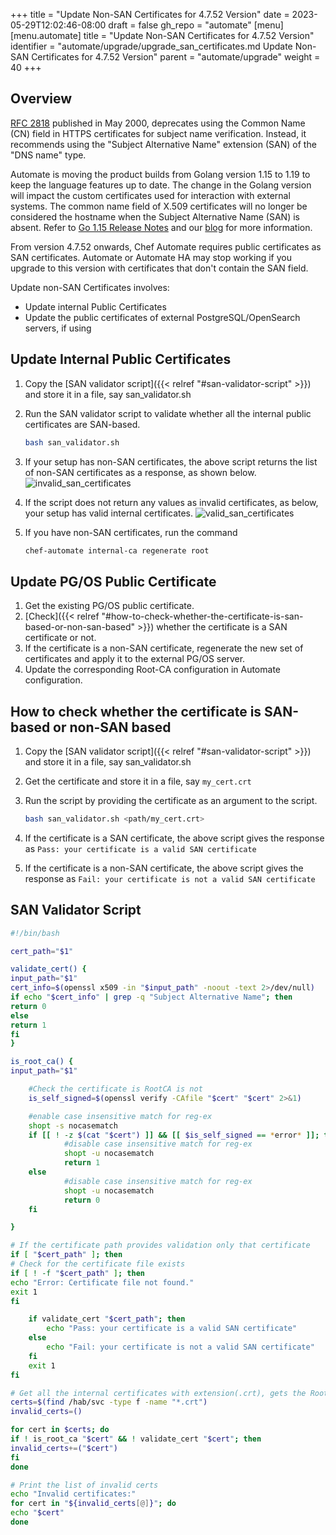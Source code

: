 +++
title = "Update Non-SAN Certificates for 4.7.52 Version"
date = 2023-05-29T12:02:46-08:00
draft = false
gh_repo = "automate"
[menu]
  [menu.automate]
    title = "Update Non-SAN Certificates for 4.7.52 Version"
    identifier = "automate/upgrade/upgrade_san_certificates.md Update Non-SAN Certificates for 4.7.52 Version"
    parent = "automate/upgrade"
    weight = 40
+++

## Overview

[RFC 2818](https://datatracker.ietf.org/doc/html/rfc2818#section-3.1) published in May 2000, deprecates using the Common Name (CN) field in HTTPS certificates for subject name verification. Instead, it recommends using the "Subject Alternative Name" extension (SAN) of the "DNS name" type.

Automate is moving the product builds from Golang version 1.15 to 1.19 to keep the language features up to date. The change in the Golang version will impact the custom certificates used for interaction with external systems. The common name field of X.509 certificates will no longer be considered the hostname when the Subject Alternative Name (SAN) is absent. Refer to [Go 1.15 Release Notes](https://go.dev/doc/go1.15#commonname) and our [blog](https://www.chef.io/blog/upgrading-golang-version-in-the-early-june-23-automate-release) for more information.

From version 4.7.52 onwards, Chef Automate requires public certificates as SAN certificates. Automate or Automate HA may stop working if you upgrade to this version with certificates that don't contain the SAN field.

Update non-SAN Certificates involves:

- Update internal Public Certificates
- Update the public certificates of external PostgreSQL/OpenSearch servers, if using

## Update Internal Public Certificates

1. Copy the [SAN validator script]({{< relref "#san-validator-script" >}}) and store it in a file, say san_validator.sh
1. Run the SAN validator script to validate whether all the internal public certificates are SAN-based.

    ```sh
    bash san_validator.sh
    ```

1. If your setup has non-SAN certificates, the above script returns the list of non-SAN certificates as a response, as shown below.
   ![invalid_san_certificates](/images/automate/invalid_san_certificates.png)
1. If the script does not return any values as invalid certificates, as below, your setup has valid internal certificates.
   ![valid_san_certificates](/images/automate/valid_san_certificates.png)
1. If you have non-SAN certificates, run the command

    ```sh
    chef-automate internal-ca regenerate root
    ```

## Update PG/OS Public Certificate

1. Get the existing PG/OS public certificate.
1. [Check]({{< relref "#how-to-check-whether-the-certificate-is-san-based-or-non-san-based" >}}) whether the certificate is a SAN certificate or not.
1. If the certificate is a non-SAN certificate, regenerate the new set of certificates and apply it to the external PG/OS server.
1. Update the corresponding Root-CA configuration in Automate configuration.

## How to check whether the certificate is SAN-based or non-SAN based

1. Copy the [SAN validator script]({{< relref "#san-validator-script" >}}) and store it in a file, say san_validator.sh
1. Get the certificate and store it in a file, say `my_cert.crt`
1. Run the script by providing the certificate as an argument to the script.

    ```sh
    bash san_validator.sh <path/my_cert.crt>
    ```

1. If the certificate is a SAN certificate, the above script gives the response as `Pass: your certificate is a valid SAN certificate`
1. If the certificate is a non-SAN certificate, the above script gives the response as `Fail: your certificate is not a valid SAN certificate`

## SAN Validator Script

   ```sh
   #!/bin/bash

   cert_path="$1"

   validate_cert() {
   input_path="$1"
   cert_info=$(openssl x509 -in "$input_path" -noout -text 2>/dev/null)
   if echo "$cert_info" | grep -q "Subject Alternative Name"; then
   return 0
   else
   return 1
   fi
   }

   is_root_ca() {
   input_path="$1"

       #Check the certificate is RootCA is not
       is_self_signed=$(openssl verify -CAfile "$cert" "$cert" 2>&1)

       #enable case insensitive match for reg-ex
       shopt -s nocasematch
       if [[ ! -z $(cat "$cert") ]] && [[ $is_self_signed == *error* ]]; then
               #disable case insensitive match for reg-ex
               shopt -u nocasematch
               return 1
       else
               #disable case insensitive match for reg-ex
               shopt -u nocasematch
               return 0
       fi

   }

   # If the certificate path provides validation only that certificate
   if [ "$cert_path" ]; then
   # Check for the certificate file exists
   if [ ! -f "$cert_path" ]; then
   echo "Error: Certificate file not found."
   exit 1
   fi

       if validate_cert "$cert_path"; then
           echo "Pass: your certificate is a valid SAN certificate"
       else
           echo "Fail: your certificate is not a valid SAN certificate"
       fi
       exit 1
   fi

   # Get all the internal certificates with extension(.crt), gets the RootCA and public certificates
   certs=$(find /hab/svc -type f -name "*.crt")
   invalid_certs=()

   for cert in $certs; do
   if ! is_root_ca "$cert" && ! validate_cert "$cert"; then
   invalid_certs+=("$cert")
   fi
   done

   # Print the list of invalid certs
   echo "Invalid certificates:"
   for cert in "${invalid_certs[@]}"; do
   echo "$cert"
   done
   ```
